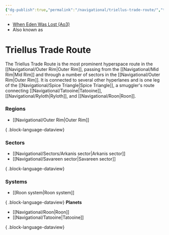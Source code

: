```yaml
---
{"dg-publish":true,"permalink":"/navigational/triellus-trade-route/","tags":["map","outerrim","hyperlane","unfinished"]}
---
```


- [When Eden Was Lost (Ao3)](https://archiveofourown.org/works/19334440/chapters/45992584)
- Also known as 
# Triellus Trade Route
The Triellus Trade Route is the most prominent hyperspace route in the [[Navigational/Outer Rim\|Outer Rim]], passing from the [[Navigational/Mid Rim\|Mid Rim]] and through a number of sectors in the [[Navigational/Outer Rim\|Outer Rim]]. It is connected to several other hyperlanes and is one leg of the [[Navigational/Spice Triangle\|Spice Triangle]], a smuggler's route connecting [[Navigational/Tatooine\|Tatooine]], [[Navigational/Ryloth\|Ryloth]], and [[Navigational/Roon\|Roon]].

### Regions
- [[Navigational/Outer Rim\|Outer Rim]]

{ .block-language-dataview}
### Sectors
- [[Navigational/Sectors/Arkanis sector\|Arkanis sector]]
- [[Navigational/Savareen sector\|Savareen sector]]

{ .block-language-dataview}
### Systems
- [[Roon system\|Roon system]]

{ .block-language-dataview}
**Planets**
- [[Navigational/Roon\|Roon]]
- [[Navigational/Tatooine\|Tatooine]]

{ .block-language-dataview}